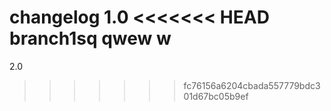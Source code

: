 changelog 1.0
<<<<<<< HEAD
branch1sq
qwew
w
=======
2.0
>>>>>>> fc76156a6204cbada557779bdc301d67bc05b9ef
